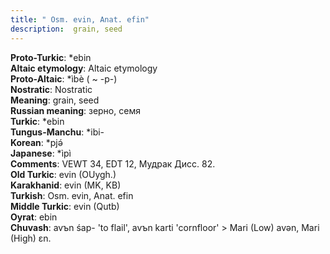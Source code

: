 ```yaml
---
title: " Osm. evin, Anat. efin"
description:  grain, seed
---
```


<strong>Proto-Turkic</strong>:  *ebin<br>
<strong>Altaic etymology</strong>:  Altaic etymology<br>
<strong> Proto-Altaic</strong>:  *ìbè ( ~ -p-)<br>
<strong>Nostratic</strong>:  Nostratic<br>
<strong>Meaning</strong>:  grain, seed<br>
<strong>Russian meaning</strong>:  зерно, семя<br>
<strong>Turkic</strong>:  *ebin<br>
<strong>Tungus-Manchu</strong>:  *ibi-<br>
<strong>Korean</strong>:  *pjǝ́<br>
<strong>Japanese</strong>:  *ìpì<br>
<strong>Comments</strong>:  VEWT 34, EDT 12, Мудрак Дисс. 82.<br>
<strong>Old Turkic</strong>:  evin (OUygh.)<br>
<strong>Karakhanid</strong>:  evin (MK, KB)<br>
<strong>Turkish</strong>:  Osm. evin, Anat. efin<br>
<strong>Middle Turkic</strong>:  evin (Qutb)<br>
<strong>Oyrat</strong>:  ebin<br>
<strong>Chuvash</strong>:  avъn śap- 'to flail', avъn karti 'cornfloor' > Mari (Low) avǝn, Mari (High) ɛn.<br>


